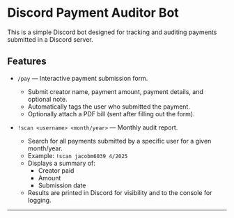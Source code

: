 # Discord Payment Auditor Bot

This is a simple Discord bot designed for tracking and auditing payments submitted in a Discord server.

## Features

- `/pay` — Interactive payment submission form.
    - Submit creator name, payment amount, payment details, and optional note.
    - Automatically tags the user who submitted the payment.
    - Optionally attach a PDF bill (sent after filling out the form).

- `!scan <username> <month/year>` — Monthly audit report.
    - Search for all payments submitted by a specific user for a given month/year.
    - Example: `!scan jacobm6039 4/2025`
    - Displays a summary of:
        - Creator paid
        - Amount
        - Submission date
    - Results are printed in Discord for visibility and to the console for logging.

---
